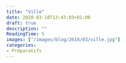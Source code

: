 ```yaml
---
title: "Ville"
date: 2020-03-18T13:43:03+01:00
draft: true
description: ""
ReadingTime: 5
images: ["/images/blog/2019/03/ville.jpg"]
categories:
- Préparatifs
---
```


